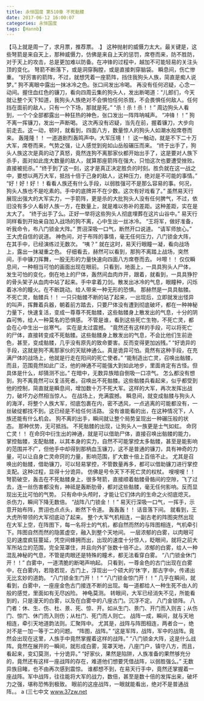 ```yaml
---
title: 永恒国度 第510章 不死骷髅
date: 2017-06-12 16:00:07
categories: 永恒国度
tags: [Hannb]
---
```


【马上就是周一了，求月票，推荐票。 .】
这种抛射的威慑力太大。最关键是，这些弩箭是来自天上，那种威慑力，仿佛是来自上天的惩罚，席卷而来，防不胜防，对于天上的攻击，总是更加难以防备。在冲锋的过程中，越加不可能轻易的关注头顶的变化。
弩箭不断落下，或是洞穿胸膛，或是直接刺穿脑袋。
瞬息间，伤亡惨重。
“好厉害的箭阵，不过，就想凭着一座箭阵，挡住我狗头人族，简直是痴人说梦。”
狗不离眼中露出一抹冰冷之色。张口间发出冷喝。
再没有任何迟疑，心念一动间。握住血红色的镰刀，看向四周云集的狗头人，发出断喝道：“儿郎们，今天就让整个天下知道，我狗头人族绝对不会惧怕任何杀戮，不会畏惧任何敌人。任何挡在面前的敌人，只有一个下场，那就是死。”
“杀！杀！杀！！”
周边狗头人看到，一个个全部都露出一种狂热的神色，张口发出一阵阵呐喊声。
“冲锋！！”
狗不离一挥镰刀，发出一声断喝。
这次再没有迟疑，当先在前，握着镰刀，大步向前走去。这一动，顿时，就看到，四面八方，数量惊人的狗头人如潮水般席卷而来。
轰隆隆！！
一道道剧烈轰鸣声中。大军压境！！
这一触动，就是不下二十万大军，席卷而来，气势之强，让人感觉到宛如山岳般碾压而来。
“终于出手了，狗头人族这次是真的动了真怒，竟然连狗不离那家伙都开始出手了，这是要对人族下杀手，面对如此庞大数量的敌人，就算那座箭阵在强大，只怕这次也要遭受挫败。直接被扼杀。”
“终于到了这一刻，这才是真正决定胜负的时刻。胜负就在这一战之中，要想以两万大军，抵挡十倍于己身的敌人，这种压力，绝对是不可能的事情。”
“好！好！好！！看看人族还有什么手段，以弱胜强可不是那么容易的事。何况，狗头人族也不是吃素的。手中的底牌并不在少数。这次有好戏看了。”
虽然易天行展现出强大的大军实力，一手箭阵，更是杀的大批狗头人没有任何脾气，不过，依旧没有多少人看好人族一方，在数量上，就是难以弥补的差距。这种差距，实在是太大了。
“终于出手了么。正好一举将这些狗头人彻底埋葬在这片山谷中。”
易天行同样看到开始亲自加入战场的狗不离，心中生出一丝冰冷。
“王将军，做好准备，听我命令，布八门锁金大阵。”
贾诩深吸一口气，断然开口说道。
“请军师放心。”
王大虎自信的说道。
神色间，对于布阵的事情，毫无任何压力，八门锁金大阵，在其手中，已经演练过无数次。
“咦？”
就在这时，易天行眼瞳一凝，看向战场上，露出一抹凝重之色。
仔细看去，赫然可以看到，那狗不离踏上战场，突然间，手中镰刀挥舞，一股无形的力量快速向四面八方席卷而去。
咔嚓！！
仅仅瞬息间，一种相当可怕的画面出现在眼前。
只看到，地面上，一具具狗头人尸体，发生可怕的变化，倒在地上的尸体，轰然间血肉炸开，跟着，就看到，一具具狰狞的骨头架子从血肉中站了起来。手中拿着刀剑。散发出冰冷的气息，眼瞳种，闪烁着冰冷的瞳火。在不断跳动。给人带来一种无形的恐惧。
那赫然是一具具骷髅。
不死亡灵，骷髅兵！！
一只只骷髅不断的站了起来，一出现后，立即就发出怪异的叫声，挥舞着兵器，朝着前方踏去，只要尸体没有遭到彻底破坏，都在一种神秘力量下，快速复活，变成一尊尊不死骷髅，这些骷髅身上散发出的气息，十分的阴森可怖，给人一种莫名的恐惧感。
不管是谁，看到这些死亡生物，不死亡灵，都会在心中生出一丝寒气。
实在是太过震撼。
“竟然还有这样的手段，可以将死亡的尸体，直接转变成不死骷髅。这些骷髅身上散发出的气息，不会比他们生前逊色，甚至，变成骷髅，几乎没有原先的致命要害。反而变得更加凶残。”
“好诡异的手段，这就是狗不离那家伙的天赋神通么。真是诡异可怕。竟然有这种手段，在充满尸体的战场上，他就是行走在阳间的死亡使者。”
“能制造出亡灵，召唤出骷髅，而且，范围竟然如此广泛，他的神通不可能强大到如此地步，里面肯定有古怪。但具体是什么，却猜测不出。”
在暗中，无数异族暗自倒吸一口凉气。
怎么都没有想到，狗不离竟然可以复活死者。召唤出不死骷髅。这些骷髅兵看起来，似乎都受到他的控制，简直就是瞬息间，增加数十万不死大军。这样的大军，再次发挥出战力，破坏力必然相当惊人。
在战场上，充满震撼。
瞬息间，就变成骷髅与狗头人的海洋，将整个人族大军，彻底包裹在内，密不透风，一点逃离的可能都没有，一丝破绽都找不到。这已经是不给任何活路。
没有谁能看的出，在这种情况下，人族还能有什么机会。
狗不离的出手，瞬间就让整个局势呈现出一种碾压般的状态。
那种优势，无可抵挡。
不死骷髅的出现，让狗头人一族更是士气如虹。
命窍亡灵！！
在命窍中衍生出的神通，就是可以借助尸体，直接召唤出骷髅的能力，掌控骷髅，支配骷髅，以其本身的实力，自然不可能掌控太多骷髅，甚至是能影响的范围并不广，但他手中却得到那柄血玉镰刀，这不是普通的镰刀，具有神奇的力量，可以让自身亡灵命窍的力量，影响范围，扩大数十倍上百倍不止。
尤其是召唤出的骷髅，借助镰刀，可以轻易掌控，不管数量再多，都可以借助镰刀进行掌控支配。这种过程，显得十分诡异。
仿佛是号令天下不死亡灵的权杖。
嗖嗖嗖！！
弩箭破空，轰击在不死骷髅身上，很多弩箭，直接顺着骷髅骨骼间的空隙，飞了过去，连一丝伤害都没有，神祗是轰断肋骨，都对这些骷髅，毫无任何影响。反而显现出无比可怕的气势。
只有命中头颅时，才能让它们体内的生命之火彻底熄灭。
杀伤力，瞬间下降无数倍。
“战阵八门锁金！！”
易天行深吸一口气，一挥手，示意开始布阵，贾诩也点点头，断然下令道。
轰轰轰！！
话音落下间。
就看到，王大虎所带领的大军彻底动了起来。
整个大军气机相连，一副古老的阵图突然出现在大军上空，在阵图下，每一名将士的气机，都自然而然的与阵图相连，气机牵引下。阵图自然而然的隐匿虚空，融入到整个天地间。
一层浓郁的白雾，以肉眼可见的速度疯狂蔓延，凭空间蜂拥而出，出现的速度十分惊人，眨眼间，就将之前大军所站立的范围，完全笼罩住，并且向外扩张数十倍不止。浓郁的白雾，给人一种混乱神秘的气息，不管是肉眼还是特殊的瞳术，都无法看穿白雾。
“八门锁金休门开！！”
白雾中，一道清脆的断喝声响起。
只看到，一尊金色的古门出现在白雾中，在白雾内，若隐若现，古门上，浮现出一个硕大的‘休’字，那古字中，传递出无比玄妙的道韵。
“八门锁金生门开！！”
“八门锁金惊门开！！”
几乎在瞬间，就看到，白雾中，一座座金色古门接连不断的出现。每一道都给人一种生死不由人的般的感觉，里面如有无尽凶险。
神龟莫测。
转眼间，大军已经消失不见，所能看到的，只是漫天的白雾，以及在白雾中的八座古门。沉浮不定。
八门金锁阵。
八门者：休、生、伤、杜、景、死、惊、开。如从生门、景门、开门而入则吉；从伤门、惊门、休门而入则伤；从杜门、死门而人则亡。
战阵一成，瞬间，就与天地相连，牵引天地道韵法则。汇聚阵中。
尤其是，战阵与阵图相连，两者合一，绝对不是一加一等于二的问题。
“阵图，战阵。”
“这是军阵，战阵，军中的战阵。竟然会出现在这里，人族手中竟然掌握着这样的战阵。”
“八门锁金大阵，这是什么战阵。竟然在展开的一瞬间，就形成白雾，笼罩天地，八座门户，镇守八方，而且，看起来，变幻莫测，十分诡异。”
“好家伙，果然是陷阱，人族准备的果然够充分的，竟然还有这样一座战阵的存在，难道他们想要凭借战阵，以弱胜强么。”
无数异族目睹，也不由再次感到震惊。
谁都想不到，在易天行手中，竟然还掌握着一座战阵。军中战阵，往往能将大军的战力，数倍，甚至是数十倍的发挥出来，破坏力之强，堪称恐怖到极致。
眼前的这座战阵，一眼就能看出，绝对不是普通战阵。。
a
(三七中文 www.37zw.net
